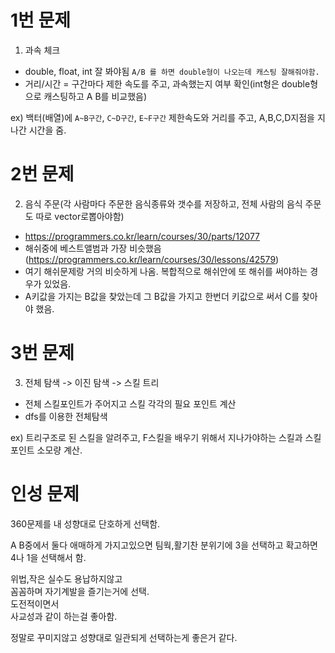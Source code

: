 # 1번 문제

1. 과속 체크
- double, float, int  잘 봐야됨  `A/B 를 하면 double형이 나오는데 캐스팅 잘해줘야함.`
- 거리/시간 = 구간마다 제한 속도를 주고, 과속했는지 여부 확인(int형은 double형으로 캐스팅하고 A B를 비교했음)

ex) 백터(배열)에 `A~B구간`, `C~D구간`, `E~F구간` 제한속도와 거리를 주고, A,B,C,D지점을 지나간 시간을 줌.

# 2번 문제

2. 음식 주문(각 사람마다 주문한 음식종류와 갯수를 저장하고, 전체 사람의 음식 주문도 따로 vector로뽑아야함)

- https://programmers.co.kr/learn/courses/30/parts/12077 
- 해쉬중에 베스트앨범과 가장 비슷했음 (https://programmers.co.kr/learn/courses/30/lessons/42579)
- 여기 해쉬문제랑 거의 비슷하게 나옴. 복합적으로 해쉬안에 또 해쉬를 써야하는 경우가 있었음. 
- A키값을 가지는 B값을 찾았는데 그 B값을 가지고 한번더 키값으로 써서 C를 찾아야 했음.




# 3번 문제 

3. 전체 탐색 -> 이진 탐색 -> 스킬 트리
- 전체 스킬포인트가 주어지고 스킬 각각의 필요 포인트 계산
- dfs를 이용한 전체탐색

ex) 트리구조로 된 스킬을 알려주고,  F스킬을 배우기 위해서 지나가야하는 스킬과 스킬포인트 소모량 계산.


# 인성 문제
360문제를 내 성향대로 단호하게 선택함.

A B중에서 둘다 애매하게 가지고있으면 팀웍,활기찬 분위기에 3을 선택하고
확고하면 4나 1을 선택해서 함.

위법,작은 실수도 용납하지않고  
꼼꼼하며 자기계발을 즐기는거에 선택.  
도전적이면서   
사교성과 같이 하는걸 좋아함.  

정말로 꾸미지않고 성향대로 일관되게 선택하는게 좋은거 같다.


